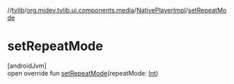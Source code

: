 //[tvlib](../../../index.md)/[org.mjdev.tvlib.ui.components.media](../index.md)/[NativePlayerImpl](index.md)/[setRepeatMode](set-repeat-mode.md)

# setRepeatMode

[androidJvm]\
open override fun [setRepeatMode](set-repeat-mode.md)(repeatMode: [Int](https://kotlinlang.org/api/latest/jvm/stdlib/kotlin/-int/index.html))
